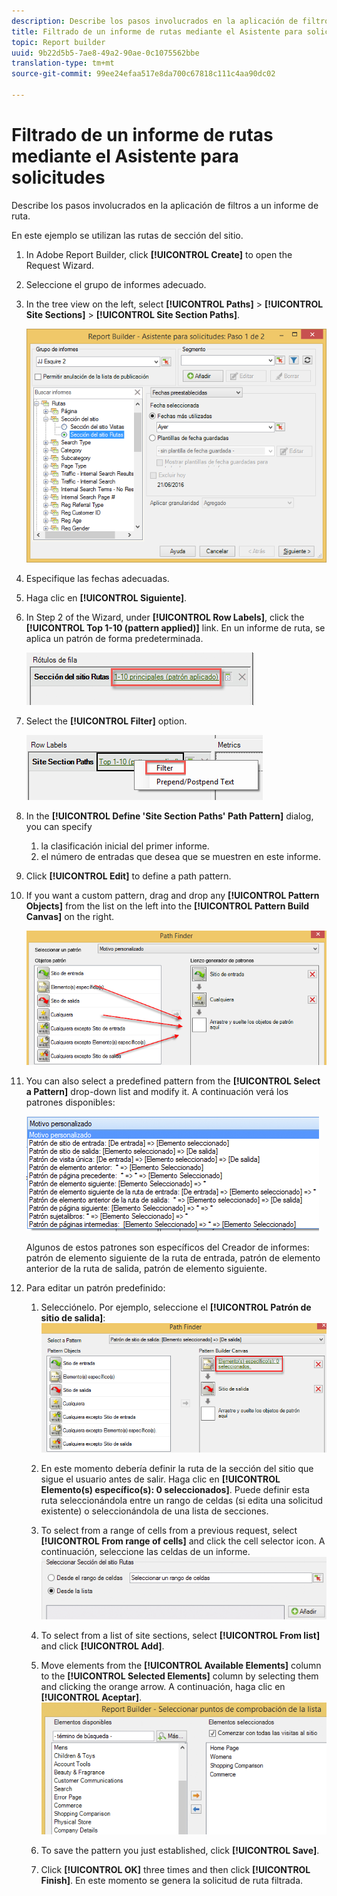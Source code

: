 ```yaml
---
description: Describe los pasos involucrados en la aplicación de filtros a un informe de ruta.
title: Filtrado de un informe de rutas mediante el Asistente para solicitudes
topic: Report builder
uuid: 9b22d5b5-7ae8-49a2-90ae-0c1075562bbe
translation-type: tm+mt
source-git-commit: 99ee24efaa517e8da700c67818c111c4aa90dc02

---
```



# Filtrado de un informe de rutas mediante el Asistente para solicitudes

Describe los pasos involucrados en la aplicación de filtros a un informe de ruta.

En este ejemplo se utilizan las rutas de sección del sitio.

1. In Adobe Report Builder, click **[!UICONTROL Create]** to open the Request Wizard.
1. Seleccione el grupo de informes adecuado.
1. In the tree view on the left, select **[!UICONTROL Paths]** &gt; **[!UICONTROL Site Sections]** &gt; **[!UICONTROL Site Section Paths]**.

   ![](assets/site_section_path_1.png)

1. Especifique las fechas adecuadas.
1. Haga clic en **[!UICONTROL Siguiente]**.
1. In Step 2 of the Wizard, under **[!UICONTROL Row Labels]**, click the **[!UICONTROL Top 1-10 (pattern applied)]** link. En un informe de ruta, se aplica un patrón de forma predeterminada.

   ![](assets/site_section_path_2.png)

1. Select the **[!UICONTROL Filter]** option.

   ![](assets/filter_option.png)

1. In the **[!UICONTROL Define 'Site Section Paths' Path Pattern]** dialog, you can specify
   1. la clasificación inicial del primer informe.
   1. el número de entradas que desea que se muestren en este informe.
1. Click **[!UICONTROL Edit]** to define a path pattern.
1. If you want a custom pattern, drag and drop any **[!UICONTROL Pattern Objects]** from the list on the left into the **[!UICONTROL Pattern Build Canvas]** on the right.

   ![](assets/custom_pattern.png)

1. You can also select a predefined pattern from the **[!UICONTROL Select a Pattern]** drop-down list and modify it. A continuación verá los patrones disponibles:

   ![](assets/select_a_pattern.png)

   Algunos de estos patrones son específicos del Creador de informes: patrón de elemento siguiente de la ruta de entrada, patrón de elemento anterior de la ruta de salida, patrón de elemento siguiente.
1. Para editar un patrón predefinido: 
   1. Selecciónelo. Por ejemplo, seleccione el **[!UICONTROL Patrón de sitio de salida]**: ![](assets/exited_site_pattern.png)

   1. En este momento debería definir la ruta de la sección del sitio que sigue el usuario antes de salir. Haga clic en **[!UICONTROL Elemento(s) específico(s): 0 seleccionados]**. Puede definir esta ruta seleccionándola entre un rango de celdas (si edita una solicitud existente) o seleccionándola de una lista de secciones.
   1. To select from a range of cells from a previous request, select **[!UICONTROL From range of cells]** and click the cell selector icon. A continuación, seleccione las celdas de un informe. ![](assets/choose_site_section_paths.png)

   1. To select from a list of site sections, select **[!UICONTROL From list]** and click **[!UICONTROL Add]**.
   1. Move elements from the **[!UICONTROL Available Elements]** column to the **[!UICONTROL Selected Elements]** column by selecting them and clicking the orange arrow. A continuación, haga clic en **[!UICONTROL Aceptar]**. ![](assets/move_site_section_elements.png)

   1. To save the pattern you just established, click **[!UICONTROL Save]**.
   1. Click **[!UICONTROL OK]** three times and then click **[!UICONTROL Finish]**. En este momento se genera la solicitud de ruta filtrada.
